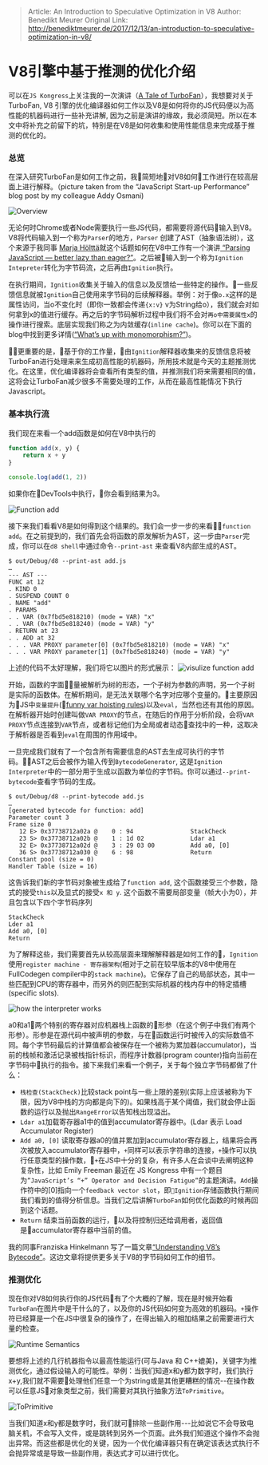> Article: An Introduction to Speculative Optimization in V8
> Author: Benedikt Meurer
> Original Link: http://benediktmeurer.de/2017/12/13/an-introduction-to-speculative-optimization-in-v8/

# V8引擎中基于推测的优化介绍

可以在`JS Kongress`上关注我的一次演讲（[A Tale of TurboFan](https://www.youtube.com/watch?v=cvybnv79Sek)），我想要对关于TurboFan, V8 引擎的优化编译器如何工作以及V8是如何将你的JS代码便以为高性能的机器码进行一些补充讲解, 因为之前是演讲的缘故，我必须简短。所以在本文中将补充之前留下的坑，特别是在V8是如何收集和使用性能信息来完成基于推测的优化的。

### 总览

在深入研究TurboFan是如何工作之前，我简短地对V8如何工作进行在较高层面上进行解释。（picture taken from the “JavaScript Start-up Performance” blog post by my colleague Addy Osmani)

![Overview](https://github.com/RogerZZZZZ/V8-journeys/blob/master/translation/%08Introduction-to-Speculative-Optimization/1.png)

无论何时Chrome或者Node需要执行一些JS代码，都需要将源代码输入到V8。V8将代码输入到一个称为`Parser`的地方，`Parser` 创建了AST（抽象语法树），这个来源于我同事 [Marja Hölttä](https://twitter.com/marjakh)就这个话题如何在V8中工作有一个演讲[ “Parsing JavaScript — better lazy than eager?”](https://www.youtube.com/watch?v=Fg7niTmNNLg)。之后被输入到一个称为`Ignition Intepreter`转化为字节码流，之后再由`Ignition`执行。

在执行期间，`Ignition`收集关于输入的信息以及反馈给一些特定的操作。一些反馈信息就被`Ignition`自己使用来字节码的后续解释器。举例：对于像`o.x`这样的是属性访问，当o不变化时（即你一致都会传递`{x:v}` v为String给o），我们就会对如何拿到x的值进行缓存。再之后的字节码解析过程中我们将不会对`再o中需要属性x`的操作进行搜索。底层实现我们称之为内敛缓存(`inline cache`)。你可以在下面的blog中找到更多详情([“What’s up with monomorphism?”](https://mrale.ph/blog/2015/01/11/whats-up-with-monomorphism.html))。

更重要的是，基于你的工作量，由`Ignition`解释器收集来的反馈信息将被TurboFan进行处理来来生成初高性能的机器码，所用技术就是今天的主题推测优化。在这里，优化编译器将会查看所有类型的值，并推测我们将来需要相同的值，这将会让TurboFan减少很多不需要处理的工作，从而在最高性能情况下执行Javascript。

### 基本执行流

我们现在来看一个add函数是如何在V8中执行的
```javascript
function add(x, y) {
    return x + y
}

console.log(add(1, 2))
```

如果你在DevTools中执行，你会看到结果为3。

![Function add](https://github.com/RogerZZZZZ/V8-journeys/blob/master/translation/%08Introduction-to-Speculative-Optimization/2.png)

接下来我们看看V8是如何得到这个结果的。我们会一步一步的来看`function add`。在之前提到的，我们首先会将函数的原发解析为AST，这一步由`Parser`完成，你可以在`d8 shell`中通过命令`--print-ast` 来查看V8内部生成的AST。

```
$ out/Debug/d8 --print-ast add.js
…
--- AST ---
FUNC at 12
. KIND 0
. SUSPEND COUNT 0
. NAME "add"
. PARAMS
. . VAR (0x7fbd5e818210) (mode = VAR) "x"
. . VAR (0x7fbd5e818240) (mode = VAR) "y"
. RETURN at 23
. . ADD at 32
. . . VAR PROXY parameter[0] (0x7fbd5e818210) (mode = VAR) "x"
. . . VAR PROXY parameter[1] (0x7fbd5e818240) (mode = VAR) "y"
```

上述的代码不太好理解，我们将它以图片的形式展示：
![visulize function add](https://github.com/RogerZZZZZ/V8-journeys/blob/master/translation/%08Introduction-to-Speculative-Optimization/3.png)

开始，函数的字面量被解析为树的形态，一个子树为参数的声明，另一个子树是实际的函数体。在解析期间，是无法关联哪个名字对应哪个变量的。主要原因为JS中`变量提升`([funny var hoisting rules](https://developer.mozilla.org/en-US/docs/Web/JavaScript/Reference/Statements/var#var_hoisting))以及`eval`，当然也还有其他的原因。在解析器开始时创建叫做`VAR PROXY`的节点，在随后的作用于分析阶段，会将`VAR PROXY`节点连接到`VAR`节点，或者标记他们为全局或者动态查找中的一种，这取决于解析器是否看到`eval`在周围的作用域中。

一旦完成我们就有了一个包含所有需要信息的AST去生成可执行的字节码。AST之后会被作为输入传到`BytecodeGenerator`, 这是`Ignition Interpreter`中的一部分用于生成以函数为单位的字节码。你可以通过`--print-bytecode`查看字节码的生成。
```
$ out/Debug/d8 --print-bytecode add.js
…
[generated bytecode for function: add]
Parameter count 3
Frame size 0
   12 E> 0x37738712a02a @    0 : 94                StackCheck
   23 S> 0x37738712a02b @    1 : 1d 02             Ldar a1
   32 E> 0x37738712a02d @    3 : 29 03 00          Add a0, [0]
   36 S> 0x37738712a030 @    6 : 98                Return
Constant pool (size = 0)
Handler Table (size = 16)
```

这告诉我们新的字节码对象被生成给了`function add`, 这个函数接受三个参数，隐式的接受`this`以及显式的接受`x 和 y`. 这个函数不需要局部变量（帧大小为0），并且包含以下四个字节码序列
```
StackCheck
Lder a1
Add a0, [0]
Return
```

为了解释这些，我们需要首先从较高层面来理解解释器是如何工作的，`Ignition`使用`register machine - 寄存器架构`(相对于之前在较早版本的V8中使用在FullCodegen compiler中的`stack machine`)。它保存了自己的局部状态，其中一些匹配到CPU的寄存器中，而另外的则匹配到实际机器的栈内存中的特定插槽(specific slots).

![how the interpreter works](https://github.com/RogerZZZZZ/V8-journeys/blob/master/translation/%08Introduction-to-Speculative-Optimization/4.png)

a0和a1两个特别的寄存器对应机器栈上函数的形参（在这个例子中我们有两个形参）。形参是在源代码中被声明的参数，与在函数运行时被传入的实际数值不同。每个字节码最后的计算值都会被保存在一个被称为累加器(accumulator)，当前的栈帧和激活记录被栈指针标识，而程序计数器(program counter)指向当前在字节码中执行的指令。接下来我们来看一个例子，关于每个独立字节码都做了什么：
- `栈检查(StackCheck)`比较stack point与一些上限的差别(实际上应该被称为下限，因为V8中栈的方向都是向下的)。如果栈高于某个阈值，我们就会停止函数的运行以及抛出`RangeError`以告知栈出现溢出。
- `Ldar a1`加载寄存器a1中的值到accumulator寄存器中。(Ldar 表示 Load Accumulator Register)
- `Add a0, [0]` 读取寄存器a0的值并累加到accumulator寄存器上，结果将会再次被放入accumulator寄存器中，`+`同样可以表示字符串的连接，`+`操作可以执行任意类型的操作数，`+`在JS中十分的复杂，有许多人在会谈中去阐明这种复杂性，比如 Emily Freeman 最近在 JS Kongress 中有一个题目为`”JavaScript’s “+” Operator and Decision Fatigue”`的主题演讲。`Add`操作符中的[0]指向一个`feedback vector slot`，即`Ignition`存储函数执行期间我们看到的值得分析信息。当我们之后讲解`TurboFan`如何优化函数的时候再回到这个话题。
- `Return` 结束当前函数的运行，以及将控制归还给调用者，返回值是accumulator寄存器中当前的值。

我的同事Franziska Hinkelmann 写了一篇文章[“Understanding V8’s Bytecode”](https://medium.com/dailyjs/understanding-v8s-bytecode-317d46c94775)。这边文章将提供更多关于V8的字节码如何工作的细节。

### 推测优化

现在你对V8如何执行你的JS代码有了个大概的了解，现在是时候开始看`TurboFan`在图片中是干什么的了，以及你的JS代码如何变为高效的机器码。`+`操作符已经算是一个在JS中很复杂的操作了，在得出输入的相加结果之前需要进行大量的检查。

![Runtime Semantics](https://github.com/RogerZZZZZ/V8-journeys/blob/master/translation/%08Introduction-to-Speculative-Optimization/5.png)

要想将上述的几行机器指令以最高性能运行(可与Java 和 C++媲美)，关键字为推测优化，通过假设输入的可能性。举例：当我们知道x和y都为数字时，我们执行x+y,我们就不需要处理他们任意一个为string或是其他更糟糕的情况--在操作数可以任意JS对象类型之前，我们需要对其执行抽象方法`ToPrimitive`。

![ToPrimitive](https://github.com/RogerZZZZZ/V8-journeys/blob/master/translation/%08Introduction-to-Speculative-Optimization/6.png)

当我们知道x和y都是数字时，我们就可排除一些副作用---比如说它不会导致电脑关机，不会写入文件，或是跳转到另外一个页面。此外我们知道这个操作不会抛出异常。而这些都是优化的关键，因为一个优化编译器只有在确定该表达式执行不会抛异常或是导致一些副作用，表达式才可以进行优化。